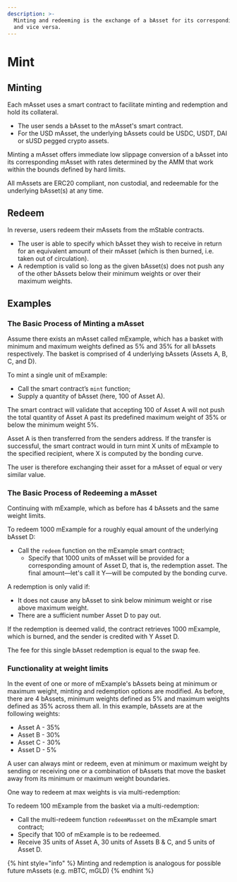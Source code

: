 ```yaml
---
description: >-
  Minting and redeeming is the exchange of a bAsset for its corresponding mAsset
  and vice versa.
---
```


# Mint

## Minting

Each mAsset uses a smart contract to facilitate minting and redemption and hold its collateral.

* The user sends a bAsset to the mAsset's smart contract.
* For the USD mAsset, the underlying bAssets could be USDC, USDT, DAI or sUSD pegged crypto assets.

Minting a mAsset offers immediate low slippage conversion of a bAsset into its corresponding mAsset with rates determined by the AMM that work within the bounds defined by hard limits.

All mAssets are ERC20 compliant, non custodial, and redeemable for the underlying bAsset\(s\) at any time.

## **Redeem**

In reverse, users redeem their mAssets from the mStable contracts.

* The user is able to specify which bAsset they wish to receive in return for an equivalent amount of their mAsset \(which is then burned, i.e. taken out of circulation\).
* A redemption is valid so long as the given bAsset\(s\) does not push any of the other bAssets below their minimum weights or over their maximum weights.

## **Examples**

### **The Basic Process of Minting a mAsset**

Assume there exists an mAsset called mExample, which has a basket with minimum and maximum weights defined as 5% and 35% for all bAssets respectively. The basket is comprised of 4 underlying bAssets \(Assets A, B, C, and D\).

To mint a single unit of mExample:

* Call the smart contract’s `mint` function;
* Supply a quantity of bAsset \(here, 100 of Asset A\).

The smart contract will validate that accepting 100 of Asset A will not push the total quantity of Asset A past its predefined maximum weight of 35% or below the minimum weight 5%.

Asset A is then transferred from the senders address. If the transfer is successful, the smart contract would in turn mint X units of mExample to the specified recipient, where X is computed by the bonding curve.

The user is therefore exchanging their asset for a mAsset of equal or very similar value.

### **The Basic Process of Redeeming a mAsset**

Continuing with mExample, which as before has 4 bAssets and the same weight limits.

To redeem 1000 mExample for a roughly equal amount of the underlying bAsset D:

* Call the `redeem` function on the mExample smart contract;
  * Specify that 1000 units of mAsset will be provided for a corresponding amount of Asset D, that is, the redemption asset. The final amount—let's call it Y—will be computed by the bonding curve.

A redemption is only valid if:

* It does not cause any bAsset to sink below minimum weight or rise above maximum weight.
* There are a sufficient number Asset D to pay out.

If the redemption is deemed valid, the contract retrieves 1000 mExample, which is burned, and the sender is credited with Y Asset D.

The fee for this single bAsset redemption is equal to the swap fee.

### **Functionality at weight limits**

In the event of one or more of mExample's bAssets being at minimum or maximum weight, minting and redemption options are modified. As before, there are 4 bAssets, minimum weights defined as 5% and maximum weights defined as 35% across them all. In this example, bAssets are at the following weights:

* Asset A - 35%
* Asset B - 30%
* Asset C - 30%
* Asset D - 5%

A user can always mint or redeem, even at minimum or maximum weight by sending or receiving one or a combination of bAssets that move the basket away from its minimum or maximum weight boundaries.

One way to redeem at max weights is via multi-redemption:

To redeem 100 mExample from the basket via a multi-redemption:

* Call the multi-redeem function `redeemMasset` on the mExample smart contract;
* Specify that 100 of mExample is to be redeemed.
* Receive 35 units of Asset A, 30 units of Assets B & C, and 5 units of Asset D.

{% hint style="info" %}
Minting and redemption is analogous for possible future mAssets \(e.g. mBTC, mGLD\)
{% endhint %}

